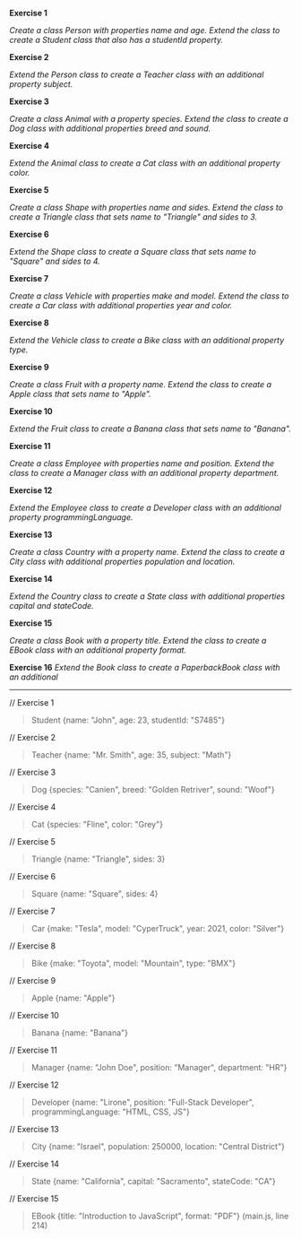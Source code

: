 **Exercise 1**

*Create a class Person with properties name and age. Extend the class to create a Student class that also has a studentId property.*

**Exercise 2**

*Extend the Person class to create a Teacher class with an additional property subject.*

**Exercise 3**

*Create a class Animal with a property species. Extend the class to create a Dog class with additional properties breed and sound.*

**Exercise 4**

*Extend the Animal class to create a Cat class with an additional property color.*

**Exercise 5**

*Create a class Shape with properties name and sides. Extend the class to create a Triangle class that sets name to "Triangle" and sides to 3.*

**Exercise 6**

*Extend the Shape class to create a Square class that sets name to "Square" and sides to 4.*

**Exercise 7**

*Create a class Vehicle with properties make and model. Extend the class to create a Car class with additional properties year and color.*

**Exercise 8**

*Extend the Vehicle class to create a Bike class with an additional property type.*

**Exercise 9**

*Create a class Fruit with a property name. Extend the class to create a Apple class that sets name to "Apple".*

**Exercise 10**

*Extend the Fruit class to create a Banana class that sets name to "Banana".*

**Exercise 11**

*Create a class Employee with properties name and position. Extend the class to create a Manager class with an additional property department.*

**Exercise 12**

*Extend the Employee class to create a Developer class with an additional property programmingLanguage.*

**Exercise 13**

*Create a class Country with a property name. Extend the class to create a City class with additional properties population and location.*

**Exercise 14**

*Extend the Country class to create a State class with additional properties capital and stateCode.*

**Exercise 15**

*Create a class Book with a property title. Extend the class to create a EBook class with an additional property format.*

**Exercise 16**
*Extend the Book class to create a PaperbackBook class with an additional*

---

// Exercise 1
> Student {name: "John", age: 23, studentId: "S7485"}

// Exercise 2
> Teacher {name: "Mr. Smith", age: 35, subject: "Math"}

// Exercise 3
> Dog {species: "Canien", breed: "Golden Retriver", sound: "Woof"}

// Exercise 4
> Cat {species: "Fline", color: "Grey"}

// Exercise 5
> Triangle {name: "Triangle", sides: 3}

// Exercise 6 
> Square {name: "Square", sides: 4}

// Exercise 7 
> Car {make: "Tesla", model: "CyperTruck", year: 2021, color: "Silver"} 

// Exercise 8
> Bike {make: "Toyota", model: "Mountain", type: "BMX"}

// Exercise 9 
> Apple {name: "Apple"}

// Exercise 10
> Banana {name: "Banana"}

// Exercise 11 
> Manager {name: "John Doe", position: "Manager", department: "HR"}

// Exercise 12 
> Developer {name: "Lirone", position: "Full-Stack Developer", programmingLanguage: "HTML, CSS, JS"}

// Exercise 13 
> City {name: "Israel", population: 250000, location: "Central District"}

// Exercise 14 
> State {name: "California", capital: "Sacramento", stateCode: "CA"}

// Exercise 15 
> EBook {title: "Introduction to JavaScript", format: "PDF"} (main.js, line 214)